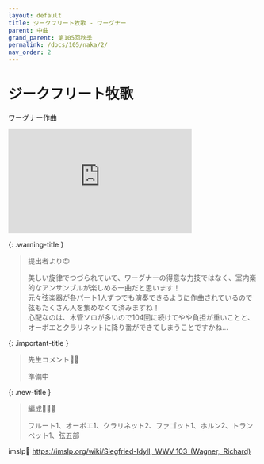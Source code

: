 ```yaml
---
layout: default
title: ジークフリート牧歌 - ワーグナー
parent: 中曲
grand_parent: 第105回秋季
permalink: /docs/105/naka/2/
nav_order: 2
---
```


# ジークフリート牧歌

ワーグナー作曲

<iframe width="370" height="210" src="https://www.youtube.com/embed/wolO4fJr70Y?si=OIiE_B7OVkKPf0MG" title="YouTube video player" frameborder="0" allow="accelerometer; autoplay; clipboard-write; encrypted-media; gyroscope; picture-in-picture; web-share" referrerpolicy="strict-origin-when-cross-origin" allowfullscreen></iframe>

{: .warning-title }
> 提出者より😍
>
> 美しい旋律でつづられていて、ワーグナーの得意な力技ではなく、室内楽的なアンサンブルが楽しめる一曲だと思います！<br>
元々弦楽器が各パート1人ずつでも演奏できるように作曲されているので弦もたくさん人を集めなくて済みますね！<br>
心配なのは、木管ソロが多いので104回に続けてやや負担が重いことと、オーボエとクラリネットに降り番ができてしまうことですかね...

{: .important-title }
> 先生コメント🤵‍♂️
>
> 準備中

{: .new-title }
> 編成🎻🎺🥁
>
> フルート1、オーボエ1、クラリネット2、ファゴット1、ホルン2、トランペット1、弦五部

imslp🎼
<a href="https://imslp.org/wiki/Siegfried-Idyll,_WWV_103_(Wagner,_Richard)">https://imslp.org/wiki/Siegfried-Idyll,_WWV_103_(Wagner,_Richard)</a>